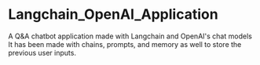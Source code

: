 # Langchain_OpenAI_Application

A Q&A chatbot application made with Langchain and OpenAI's chat models It has been made with chains, prompts, and memory as well to store the previous user inputs.
